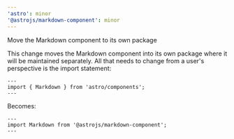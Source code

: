 ```yaml
---
'astro': minor
'@astrojs/markdown-component': minor
---
```


Move the Markdown component to its own package

This change moves the Markdown component into its own package where it will be maintained separately. All that needs to change from a user's perspective is the import statement:

```astro
---
import { Markdown } from 'astro/components';
---
```

Becomes:

```astro
---
import Markdown from '@astrojs/markdown-component';
---
```
